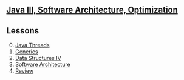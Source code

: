 ## <b><u>Java III, Software Architecture, Optimization</u></b>


## Lessons
0. [Java Threads](https://github.com/floreo-labs/Java-Core-Curriculum/tree/master/lessons/threads)
1. [Generics](https://github.com/floreo-labs/Java-Core-Curriculum/tree/master/lessons/generics)
2. [Data Structures IV]()
3. [Software Architecture]()
4. [Review]()